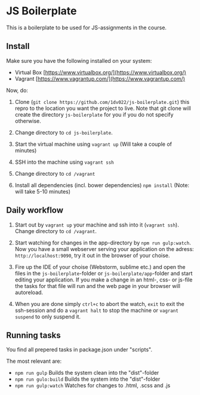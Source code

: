 # JS Boilerplate

This is a boilerplate to be used for JS-assignments in the course. 

## Install
Make sure you have the following installed on your system:
* Virtual Box [https://www.virtualbox.org/](https://www.virtualbox.org/)
* Vagrant [https://www.vagrantup.com/](https://www.vagrantup.com/)

Now, do:

1. Clone (`git clone https://github.com/1dv022/js-boilerplate.git`) this repro to the location you want the project to live. Note that git clone will create the directory `js-boilerplate` for you if you do not specify otherwise. 

2. Change directory to `cd js-boilerplate`. 

3. Start the virtual machine using `vagrant up` (Will take a couple of minutes)

4. SSH into the machine using  `vagrant ssh`

5. Change directory to `cd /vagrant`

6. Install all dependencies (incl. bower dependencies) `npm install` (Note: will take 5-10 minutes)

## Daily workflow
1. Start out by `vagrant up` your machine and ssh into it (`vagrant ssh`). Change directory to `cd /vagrant`.

2. Start watching for changes in the app-directory by `npm run gulp:watch`. Now you have a small webserver serving your application on the adress: `http://localhost:9090`, try it out in the browser of your choise.

3. Fire up the IDE of your choise (Webstorm, sublime etc.) and open the files in the `js-boilerplate`-folder or `js-boilerplate/app`-folder and start editing your application. If you make a change in an html-, css- or js-file the tasks for that file will run and the web page in your browser will autoreload.

4. When you are done simply `ctrl+c` to abort the watch, `exit` to  exit the ssh-session and do a `vagrant halt` to stop the machine or `vagrant suspend` to only suspend it.

## Running tasks
You find all prepered tasks in package.json under "scripts".

The most relevant are:
* `npm run gulp` Builds the system clean into the "dist"-folder
* `npm run gulo:build` Builds the system into the "dist"-folder
* `npm run gulp:watch` Watches for changes to .html, .scss and .js
